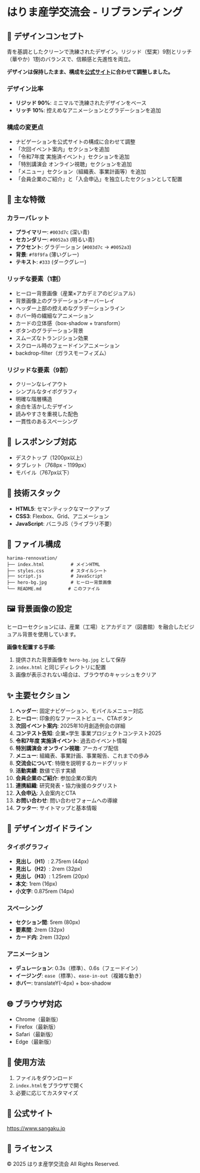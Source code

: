 ﻿# はりま産学交流会 - リブランディング

## 🎨 デザインコンセプト

青を基調としたクリーンで洗練されたデザイン。リジッド（堅実）9割とリッチ（華やか）1割のバランスで、信頼感と先進性を両立。

**デザインは保持したまま、構成を[公式サイト](https://www.sangaku.jp/)に合わせて調整しました。**

### デザイン比率
- **リジッド 90%**: ミニマルで洗練されたデザインをベース
- **リッチ 10%**: 控えめなアニメーションとグラデーションを追加

### 構成の変更点
- ナビゲーションを公式サイトの構成に合わせて調整
- 「次回イベント案内」セクションを追加
- 「令和7年度 実施済イベント」セクションを追加
- 「特別講演会 オンライン視聴」セクションを追加
- 「メニュー」セクション（組織表、事業計画等）を追加
- 「会員企業のご紹介」と「入会申込」を独立したセクションとして配置

## 🎯 主な特徴

### カラーパレット
- **プライマリー**: `#003d7c` (深い青)
- **セカンダリー**: `#0052a3` (明るい青)
- **アクセント**: グラデーション (`#003d7c` → `#0052a3`)
- **背景**: `#f8f9fa` (薄いグレー)
- **テキスト**: `#333` (ダークグレー)

### リッチな要素（1割）
- ヒーロー背景画像（産業×アカデミアのビジュアル）
- 背景画像上のグラデーションオーバーレイ
- ヘッダー上部の控えめなグラデーションライン
- ホバー時の繊細なアニメーション
- カードの立体感（box-shadow + transform）
- ボタンのグラデーション背景
- スムーズなトランジション効果
- スクロール時のフェードインアニメーション
- backdrop-filter（ガラスモーフィズム）

### リジッドな要素（9割）
- クリーンなレイアウト
- シンプルなタイポグラフィ
- 明確な階層構造
- 余白を活かしたデザイン
- 読みやすさを重視した配色
- 一貫性のあるスペーシング

## 📱 レスポンシブ対応

- デスクトップ（1200px以上）
- タブレット（768px - 1199px）
- モバイル（767px以下）

## 🚀 技術スタック

- **HTML5**: セマンティックなマークアップ
- **CSS3**: Flexbox、Grid、アニメーション
- **JavaScript**: バニラJS（ライブラリ不要）

## 📂 ファイル構成

```
harima-rennovation/
├── index.html          # メインHTML
├── styles.css          # スタイルシート
├── script.js           # JavaScript
├── hero-bg.jpg         # ヒーロー背景画像
└── README.md          # このファイル
```

## 🖼️ 背景画像の設定

ヒーローセクションには、産業（工場）とアカデミア（図書館）を融合したビジュアル背景を使用しています。

**画像を配置する手順:**
1. 提供された背景画像を `hero-bg.jpg` として保存
2. `index.html` と同じディレクトリに配置
3. 画像が表示されない場合は、ブラウザのキャッシュをクリア

## ✨ 主要セクション

1. **ヘッダー**: 固定ナビゲーション、モバイルメニュー対応
2. **ヒーロー**: 印象的なファーストビュー、CTAボタン
3. **次回イベント案内**: 2025年10月創造例会の詳細
4. **コンテスト告知**: 企業×学生 事業プロジェクトコンテスト2025
5. **令和7年度 実施済イベント**: 過去のイベント情報
6. **特別講演会 オンライン視聴**: アーカイブ配信
7. **メニュー**: 組織表、事業計画、事業報告、これまでの歩み
8. **交流会について**: 特徴を説明するカードグリッド
9. **活動実績**: 数値で示す実績
10. **会員企業のご紹介**: 参加企業の案内
11. **連携組織**: 研究発表・協力後援のタグリスト
12. **入会申込**: 入会案内とCTA
13. **お問い合わせ**: 問い合わせフォームへの導線
14. **フッター**: サイトマップと基本情報

## 🎨 デザインガイドライン

### タイポグラフィ
- **見出し（H1）**: 2.75rem (44px)
- **見出し（H2）**: 2rem (32px)
- **見出し（H3）**: 1.25rem (20px)
- **本文**: 1rem (16px)
- **小文字**: 0.875rem (14px)

### スペーシング
- **セクション間**: 5rem (80px)
- **要素間**: 2rem (32px)
- **カード内**: 2rem (32px)

### アニメーション
- **デュレーション**: 0.3s（標準）、0.6s（フェードイン）
- **イージング**: `ease`（標準）、`ease-in-out`（複雑な動き）
- **ホバー**: translateY(-4px) + box-shadow

## 🌐 ブラウザ対応

- Chrome（最新版）
- Firefox（最新版）
- Safari（最新版）
- Edge（最新版）

## 📝 使用方法

1. ファイルをダウンロード
2. `index.html`をブラウザで開く
3. 必要に応じてカスタマイズ

## 🔗 公式サイト

https://www.sangaku.jp

## 📄 ライセンス

© 2025 はりま産学交流会 All Rights Reserved.
